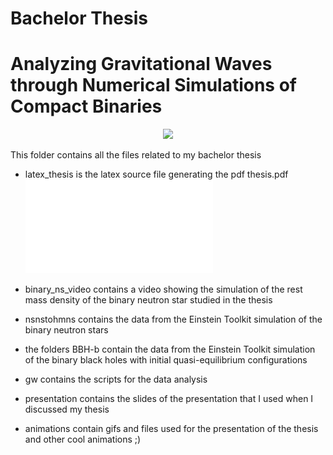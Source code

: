 # Bachelor Thesis
# Analyzing Gravitational Waves through Numerical Simulations of Compact Binaries
<p align="center"><img src="https://github.com/lorenzsp/Bachelor-Thesis/blob/master/animations/bbh-b3.gif"></p>
This folder contains all the files related to my bachelor thesis

- latex_thesis is the latex source file generating the pdf thesis.pdf
    ![plots_gws/gw_r_bns-eps-converted-to.pdf](plots_gws/gw_r_bns-eps-converted-to.pdf)

- binary_ns_video contains a video showing the simulation of the rest mass density of the binary neutron star studied in the thesis

- nsnstohmns contains the data from the Einstein Toolkit simulation of the binary neutron stars

- the folders BBH-b contain the data from the Einstein Toolkit simulation of the binary black holes with initial quasi-equilibrium configurations

- gw contains the scripts for the data analysis

- presentation contains the slides of the presentation that I used when I discussed my thesis

- animations contain gifs and files used for the presentation of the thesis and other cool animations ;)



